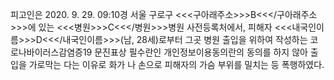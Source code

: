 피고인은 2020. 9. 29. 09:10경 서울 구로구 <<<구아래주소>>>B<<</구아래주소>>>에 있는 <<<병원>>>C<<</병원>>>병원 사전등록처에서, 피해자 <<<내국인이름>>>D<<</내국인이름>>>(남, 28세)로부터 그곳 병원 출입을 위하여 작성하는 코로나바이러스감염증19 문진표상 필수란인 개인정보이용동의란의 동의를 하지 않아 출입을 가로막는 다는 이유로 화가 나 손으로 피해자의 가슴 부위를 밀치는 등 폭행하였다.